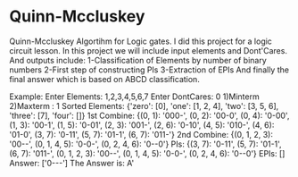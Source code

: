 # Quinn-Mccluskey
Quinn-Mccluskey Algortihm for Logic gates.
I did this project for a logic circuit lesson.
In this project we will include input elements and Dont'Cares.
And outputs include:
1-Classification of Elements by number of binary numbers
2-First step of constructing PIs 
3-Extraction of EPIs 
And finally the final answer which is based on ABCD classification.

Example:
Enter Elements: 1,2,3,4,5,6,7
Enter DontCares: 0
1)Minterm 2)Maxterm : 1
Sorted Elements:  {'zero': [0], 'one': [1, 2, 4], 'two': [3, 5, 6], 'three': [7], 'four': []}
1st Combine:  {(0, 1): '000-', (0, 2): '00-0', (0, 4): '0-00', (1, 3): '00-1', (1, 5): '0-01', (2, 3): '001-', (2, 6): '0-10', (4, 5): '010-', (4, 6): '01-0', (3, 7): '0-11', (5, 7): '01-1', (6, 7): '011-'}
2nd Combine:  {(0, 1, 2, 3): '00--', (0, 1, 4, 5): '0-0-', (0, 2, 4, 6): '0--0'}
PIs:  {(3, 7): '0-11', (5, 7): '01-1', (6, 7): '011-', (0, 1, 2, 3): '00--', (0, 1, 4, 5): '0-0-', (0, 2, 4, 6): '0--0'}
EPIs:  []
Answer:  ['0---']
The Answer is:  A'


